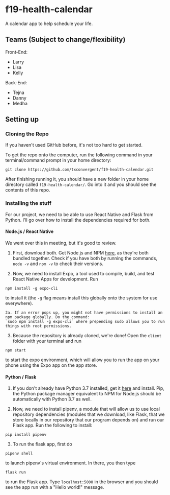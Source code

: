 # f19-health-calendar

A calendar app to help schedule your life.

## Teams (Subject to change/flexibility)

Front-End:
- Larry
- Lisa
- Kelly

Back-End:
- Tejna
- Danny
- Medha

## Setting up

### Cloning the Repo

If you haven't used GitHub before, it's not too hard to get started.

To get the repo onto the computer, run the following command in your terminal/command prompt in your home directory:
```
git clone https://github.com/txconvergent/f19-health-calendar.git
```

After finishing running it, you should have a new folder in your home directory called `f19-health-calendar/`. Go into it and you should see the contents of this repo.

### Installing the stuff

For our project, we need to be able to use React Native and Flask from Python. I'll go over how to install the dependencies required for both.

#### Node.js / React Native

We went over this in meeting, but it's good to review.

1. First, download both. Get Node.js and NPM [here](https://nodejs.org/en/), as they're both bundled together. Check if you have both by running the commands, `node -v` and `npm -v` to check their versions.

2. Now, we need to install Expo, a tool used to compile, build, and test React Native Apps for development. Run
```
npm install -g expo-cli
```
to install it (the `-g` flag means install this globally onto the system for use everywhere).

    2a. If an error pops up, you might not have permissions to install an npm package globally. Do the command:
    `sudo npm install -g expo-cli` where prepending sudo allows you to run things with root permissions.

3. Because the repository is already cloned, we're done! Open the `client` folder with your terminal and run
```
npm start
```
to start the expo environment, which will allow you to run the app on your phone using the Expo app on the app store.

#### Python / Flask

1. If you don't already have Python 3.7 installed, get it [here](https://www.python.org/downloads/) and install. Pip, the Python package manager equivalent to NPM for Node.js should be automatically with Python 3.7 as well.

2. Now, we need to install pipenv, a module that will allow us to use local repository dependencies (modules that we download, like Flask, that we store locally in our repository that our program depends on) and run our Flask app. Run the following to install:
```
pip install pipenv
```

3. To run the flask app, first do
```
pipenv shell
```
to launch pipenv's virtual environment. In there, you then type
```
flask run
```
to run the Flask app. Type `localhost:5000` in the browser and you should see the app run with a "Hello world!" message.
